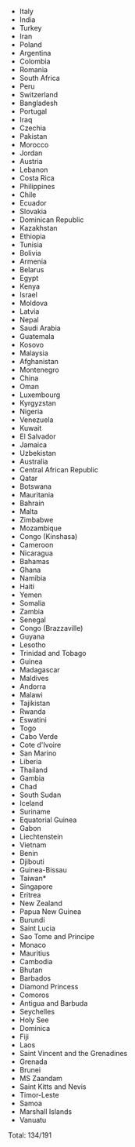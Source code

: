 * Italy
* India
* Turkey
* Iran
* Poland
* Argentina
* Colombia
* Romania
* South Africa
* Peru
* Switzerland
* Bangladesh
* Portugal
* Iraq
* Czechia
* Pakistan
* Morocco
* Jordan
* Austria
* Lebanon
* Costa Rica
* Philippines
* Chile
* Ecuador
* Slovakia
* Dominican Republic
* Kazakhstan
* Ethiopia
* Tunisia
* Bolivia
* Armenia
* Belarus
* Egypt
* Kenya
* Israel
* Moldova
* Latvia
* Nepal
* Saudi Arabia
* Guatemala
* Kosovo
* Malaysia
* Afghanistan
* Montenegro
* China
* Oman
* Luxembourg
* Kyrgyzstan
* Nigeria
* Venezuela
* Kuwait
* El Salvador
* Jamaica
* Uzbekistan
* Australia
* Central African Republic
* Qatar
* Botswana
* Mauritania
* Bahrain
* Malta
* Zimbabwe
* Mozambique
* Congo (Kinshasa)
* Cameroon
* Nicaragua
* Bahamas
* Ghana
* Namibia
* Haiti
* Yemen
* Somalia
* Zambia
* Senegal
* Congo (Brazzaville)
* Guyana
* Lesotho
* Trinidad and Tobago
* Guinea
* Madagascar
* Maldives
* Andorra
* Malawi
* Tajikistan
* Rwanda
* Eswatini
* Togo
* Cabo Verde
* Cote d'Ivoire
* San Marino
* Liberia
* Thailand
* Gambia
* Chad
* South Sudan
* Iceland
* Suriname
* Equatorial Guinea
* Gabon
* Liechtenstein
* Vietnam
* Benin
* Djibouti
* Guinea-Bissau
* Taiwan*
* Singapore
* Eritrea
* New Zealand
* Papua New Guinea
* Burundi
* Saint Lucia
* Sao Tome and Principe
* Monaco
* Mauritius
* Cambodia
* Bhutan
* Barbados
* Diamond Princess
* Comoros
* Antigua and Barbuda
* Seychelles
* Holy See
* Dominica
* Fiji
* Laos
* Saint Vincent and the Grenadines
* Grenada
* Brunei
* MS Zaandam
* Saint Kitts and Nevis
* Timor-Leste
* Samoa
* Marshall Islands
* Vanuatu

Total: 134/191
